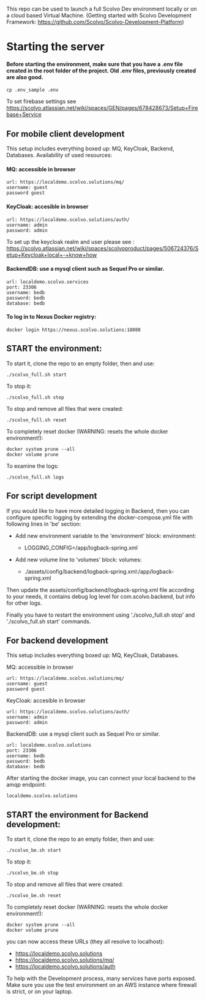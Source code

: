 This repo can be used to launch a full Scolvo Dev environment locally or on a cloud based Virtual Machine. (Getting started with Scolvo Development Framework: https://github.com/Scolvo/Scolvo-Development-Platform)


# Starting the server 

#### Before starting the environment, make sure that you have a .env file created in the root folder of the project. Old .env files, previously created are also good.

    cp .env_sample .env
    
To set firebase settings see https://scolvo.atlassian.net/wiki/spaces/GEN/pages/678428673/Setup+Firebase+Service

## For mobile client development

This setup includes everything boxed up: MQ, KeyCloak, Backend, Databases. Availability of used resources:

#### MQ: accessible in browser

    url: https://localdemo.scolvo.solutions/mq/
    username: guest
    password guest

#### KeyCloak: accesible in browser

    url: https://localdemo.scolvo.solutions/auth/
    username: admin
    password: admin

To set up the keycloak realm and user please see : https://scolvo.atlassian.net/wiki/spaces/scolvoproduct/pages/506724376/Setup+Keycloak+local+-+know+how
#### BackendDB: use a mysql client such as Sequel Pro or similar.

    url: localdemo.scolvo.services
    port: 23306
    username: bedb
    password: bedb
    database: bedb
    
#### To log in to Nexus Docker registry:

    docker login https://nexus.scolvo.solutions:18088

## START the environment:
To start it, clone the repo to an empty folder, then and use:

    ./scolvo_full.sh start

To stop it:

    ./scolvo_full.sh stop

To stop and remove all files that were created:

    ./scolvo_full.sh reset

To completely reset docker (WARNING: resets the whole docker environment!):

    docker system prune --all
    docker volume prune

To examine the logs:

    ./scolvo_full.sh logs

## For script development
If you would like to have more detailed logging in Backend, then you can configure specific logging by extending the docker-compose.yml file
with following lines in 'be' section:

* Add new environment variable to the 'environment' block:
    environment:
    - LOGGING_CONFIG=/app/logback-spring.xml

* Add new volume line to 'volumes' block:
    volumes:
    - ./assets/config/backend/logback-spring.xml:/app/logback-spring.xml

Then update the assets/config/backend/logback-spring.xml file according to your needs, it contains debug log level for com.scolvo.backend, but info for other logs.

Finally you have to restart the environment using './scolvo_full.sh stop' and './scolvo_full.sh start' commands.

## For backend development

This setup includes everything boxed up: MQ, KeyCloak, Databases.

MQ:  accessible in browser

    url: https://localdemo.scolvo.solutions/mq/
    username: guest
    password guest

KeyCloak: accesible in browser

    url: https://localdemo.scolvo.solutions/auth/
    username: admin
    password: admin

BackendDB: use a mysql client such as Sequel Pro or similar.

    url: localdemo.scolvo.solutions
    port: 23306
    username: bedb
    password: bedb
    database: bedb
    
After starting the docker image, you can connect your local backend to the amqp endpoint: 

    localdemo.scolvo.solutions


## START the environment for Backend development:

To start it, clone the repo to an empty folder, then and use:

    ./scolvo_be.sh start

To stop it:

    ./scolvo_be.sh stop

To stop and remove all files that were created:

    ./scolvo_be.sh reset



To completely reset docker (WARNING: resets the whole docker environment!):

    docker system prune --all
    docker volume prune

you can now access these URLs (they all resolve to localhost):

* https://localdemo.scolvo.solutions
* https://localdemo.scolvo.solutions/mq/
* https://localdemo.scolvo.solutions/auth


To help with the Development process, many services have ports exposed. Make sure you use the test environment on an AWS instance where firewall is strict, or on your laptop.
